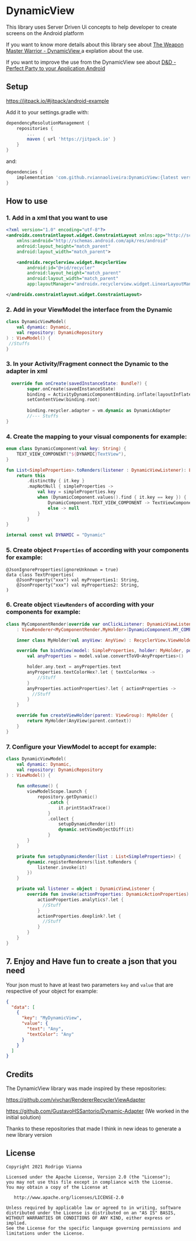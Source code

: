 # DynamicView

This library uses Server Driven Ui concepts to help developer to create screens on the Android platform

If you want to know more details about this library see about [The Weapon Master Warrior - DynamicView ](https://medium.com/@rodrigo.vianna.oliveira/ee1d6527e471) a explation about the use.

If you want to improve the use from the DynamicView see about [D&D - Perfect Party to your Application Android](https://medium.com/@rodrigo.vianna.oliveira/6fa4b94d8618)

## Setup

https://jitpack.io/#jitpack/android-example

Add it to your settings.gradle with:
```gradle
dependencyResolutionManagement {
    repositories {
        ...
        maven { url 'https://jitpack.io' }
    }
}
```
and:

```gradle
dependencies {
    implementation 'com.github.rviannaoliveira:DynamicView:{latest version}'
}
```

## How to use

### 1. Add in a xml that you want to use
```xml
<?xml version="1.0" encoding="utf-8"?>
<androidx.constraintlayout.widget.ConstraintLayout xmlns:app="http://schemas.android.com/apk/res-auto"
    xmlns:android="http://schemas.android.com/apk/res/android"
    android:layout_height="match_parent"
    android:layout_width="match_parent">

    <androidx.recyclerview.widget.RecyclerView
        android:id="@+id/recycler"
        android:layout_height="match_parent"
        android:layout_width="match_parent"
        app:layoutManager="androidx.recyclerview.widget.LinearLayoutManager" />

</androidx.constraintlayout.widget.ConstraintLayout>

```

### 2. Add in your ViewModel the interface from the Dynamic

```kotlin
class DynamicViewModel(
    val dynamic: Dynamic,
    val repository: DynamicRepository 
) : ViewModel() {
 //Stuffs 
}
```

### 3. In your Activity/Fragment connect the Dynamic to the adapter in xml

```kotlin
  override fun onCreate(savedInstanceState: Bundle?) {
        super.onCreate(savedInstanceState)
        binding = ActivityDynamicComponentBinding.inflate(layoutInflater)
        setContentView(binding.root)
        
        binding.recycler.adapter = vm.dynamic as DynamicAdapter
        //--- Stuffs
}
```


### 4. Create the mapping to your visual components for example:

```kotlin
enum class DynamicComponent(val key: String) {
    TEXT_VIEW_COMPONENT("${DYNAMIC}TextView"),
}

fun List<SimpleProperties>.toRenders(listener : DynamicViewListener): List<ViewRenderer<*>> {
    return this
        .distinctBy { it.key }
        .mapNotNull { simpleProperties ->
            val key = simpleProperties.key
            when (DynamicComponent.values().find { it.key == key }) {
                DynamicComponent.TEXT_VIEW_COMPONENT -> TextViewComponentRender(listener)
                else -> null
            }
        }
}

internal const val DYNAMIC = "Dynamic"
```

### 5. Create object `Properties` of according with your components for example:
```
@JsonIgnoreProperties(ignoreUnknown = true)
data class TextProperties(
    @JsonProperty("xxx") val myProperties1: String,
    @JsonProperty("xxx") val myProperties2: String,
)
```

### 6. Create object `ViewRenders` of according with your components for example:


```kotlin
class MyComponentRender(override var onClickListener: DynamicViewListener?)
    : ViewRenderer<MyComponentRender.MyHolder>(DynamicComponent.MY_COMPONENT.key, DynamicComponent.MY_COMPONENT.ordinal) {

    inner class MyHolder(val anyView: AnyView) : RecyclerView.ViewHolder(anyView)

    override fun bindView(model: SimpleProperties, holder: MyHolder, position: Int) {
        val anyProperties = model.value.convertToVO<AnyProperties>()

        holder.any.text = anyProperties.text
        anyProperties.textColorHex?.let { textColorHex ->
            //Stuff
        }
        anyProperties.actionProperties?.let { actionProperties ->
          //Stuff
        }
    }

    override fun createViewHolder(parent: ViewGroup): MyHolder {
        return MyHolder(AnyView(parent.context))
    }
}
```

### 7. Configure your ViewModel to accept for example:

```kotlin
class DynamicViewModel(
    val dynamic: Dynamic,
    val repository: DynamicRepository
) : ViewModel() {
  
    fun onResume() {
        viewModelScope.launch {
            repository.getDynamic()
                .catch {
                    it.printStackTrace()
                }
                .collect {
                    setupDynamicRender(it)
                    dynamic.setViewObjectDiff(it)
                }
        }
    }

    private fun setupDynamicRender(list : List<SimpleProperties>) {
        dynamic.registerRenderers(list.toRenders {
            listener.invoke(it)
        })
    }

    private val listener = object : DynamicViewListener {
        override fun invoke(actionProperties: DynamicActionProperties) {
            actionProperties.analytics?.let {
              //Stuff
            }
            actionProperties.deeplink?.let {
              //Stuff
            }
        }
    }
}
``` 

## 7. Enjoy and Have fun to create a json that you need

Your json must to have at least two parameters `key` and `value` that are respective of your object for example:
```json
{
  "data": [
    {
      "key": "MyDynamicView",
      "value": {
        "text": "Any",
        "textColor": "Any"
      }
    }
  ]
}
```


## Credits

The DynamicView library was made inspired by these repositories:

https://github.com/vivchar/RendererRecyclerViewAdapter

https://github.com/GustavoHSSantorio/Dynamic-Adapter (We worked in the initial solution)

Thanks to these repositories that made I think in new ideas to generate a new library version

## **License**

```
Copyright 2021 Rodrigo Vianna

Licensed under the Apache License, Version 2.0 (the "License");
you may not use this file except in compliance with the License.
You may obtain a copy of the License at

   http://www.apache.org/licenses/LICENSE-2.0

Unless required by applicable law or agreed to in writing, software
distributed under the License is distributed on an "AS IS" BASIS,
WITHOUT WARRANTIES OR CONDITIONS OF ANY KIND, either express or implied.
See the License for the specific language governing permissions and
limitations under the License.

